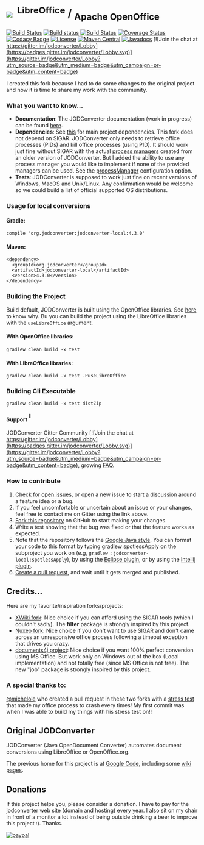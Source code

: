 # <img src="https://github.com/sbraconnier/jodconverter/wiki/images/jodconverter_w200.png">&nbsp;<sup>&nbsp;LibreOffice</sup>&nbsp;/&nbsp;<sub>Apache OpenOffice</sub>

[![Build Status](https://api.cirrus-ci.com/github/sbraconnier/jodconverter.svg)](https://cirrus-ci.com/github/sbraconnier/jodconverter)
[![Build status](https://ci.appveyor.com/api/projects/status/mvn8oqr2m8xorslk?svg=true)](https://ci.appveyor.com/project/sbraconnier/jodconverter)
[![Build Status](https://travis-ci.org/sbraconnier/jodconverter.svg?branch=master)](https://travis-ci.org/sbraconnier/jodconverter)
[![Coverage Status](https://coveralls.io/repos/github/sbraconnier/jodconverter/badge.svg?branch=master)](https://coveralls.io/github/sbraconnier/jodconverter?branch=master)
[![Codacy Badge](https://api.codacy.com/project/badge/Grade/20f3adafce26439fb6f38a7767388944)](https://www.codacy.com/app/sbraconnier/jodconverter?utm_source=github.com&amp;utm_medium=referral&amp;utm_content=sbraconnier/jodconverter&amp;utm_campaign=Badge_Grade)
[![License](https://img.shields.io/badge/License-Apache%202.0-blue.svg)](https://opensource.org/licenses/Apache-2.0)
[![Maven Central](https://maven-badges.herokuapp.com/maven-central/org.jodconverter/jodconverter-local/badge.svg)](https://maven-badges.herokuapp.com/maven-central/org.jodconverter/jodconverter-local)
[![Javadocs](http://javadoc.io/badge/org.jodconverter/jodconverter-local.svg)](http://javadoc.io/doc/org.jodconverter/jodconverter-local)
[![Join the chat at https://gitter.im/jodconverter/Lobby](https://badges.gitter.im/jodconverter/Lobby.svg)](https://gitter.im/jodconverter/Lobby?utm_source=badge&utm_medium=badge&utm_campaign=pr-badge&utm_content=badge)

I created this fork because I had to do some changes to the original project and now it is time to share my work with the community.

### What you want to know...

- **Documentation**: The JODConverter documentation (work in progress) can be found [here](https://github.com/sbraconnier/jodconverter/wiki).
- **Dependencies**: See [this](https://maven-badges.herokuapp.com/maven-central/org.jodconverter/jodconverter-local) for main project dependencies. This fork does not depend on SIGAR. JODConverter only needs to retrieve office processes (PIDs) and kill office processes (using PID). It should work just fine without SIGAR with the actual [process managers](https://github.com/sbraconnier/jodconverter/tree/master/jodconverter-local/src/main/java/org/jodconverter/process) created from an older version of JODConverter. But I added the ability to use any process manager you would like to implement if none of the provided managers can be used. See the [processManager](https://github.com/sbraconnier/jodconverter/wiki/Configuration#capital_abcdprocessmanager) configuration option.
- **Tests**: JODConverter is supposed to work just fine on recent versions of Windows, MacOS and Unix/Linux. Any confirmation would be welcome so we could build a list of official supported OS distributions.

### Usage for local conversions

#### Gradle:
```Shell
compile 'org.jodconverter:jodconverter-local:4.3.0'
```

#### Maven:
```Shell
<dependency>
  <groupId>org.jodconverter</groupId>
  <artifactId>jodconverter-local</artifactId>
  <version>4.3.0</version>
</dependency>
```

### Building the Project

Build default, JODConverter is built using the OpenOffice libraries. See [here](https://github.com/sbraconnier/jodconverter/issues/113) to know why. Bu you can build the project using the LibreOffice libraries with the `useLibreOffice` argument.

#### With OpenOffice libraries:
```Shell
gradlew clean build -x test
```

#### With LibreOffice libraries:
```Shell
gradlew clean build -x test -PuseLibreOffice
```

### Building Cli Executable

```Shell
gradlew clean build -x test distZip
```

#### Support <sup><sup>:speech_balloon:</sup></sup>

JODConverter Gitter Community [![Join the chat at https://gitter.im/jodconverter/Lobby](https://badges.gitter.im/jodconverter/Lobby.svg)](https://gitter.im/jodconverter/Lobby?utm_source=badge&utm_medium=badge&utm_campaign=pr-badge&utm_content=badge), growing [FAQ](https://github.com/sbraconnier/jodconverter/wiki/FAQ).

### How to contribute

1. Check for [open issues](https://github.com/sbraconnier/jodconverter/issues), or open a new issue to start a discussion around a feature idea or a bug.
2. If you feel uncomfortable or uncertain about an issue or your changes, feel free to contact me on Gitter using the link above.
3. [Fork this repository](https://help.github.com/articles/fork-a-repo/) on GitHub to start making your changes.
4. Write a test showing that the bug was fixed or that the feature works as expected.
5. Note that the repository follows the [Google Java style](https://google.github.io/styleguide/javaguide.html). You can format your code to this format by typing gradlew spotlessApply on the subproject you work on (e.g, `gradlew :jodconverter-local:spotlessApply`), by using the [Eclipse plugin](https://github.com/google/google-java-format#eclipse), or by using the [Intellij plugin](https://github.com/google/google-java-format#intellij).
6. [Create a pull request](https://help.github.com/articles/creating-a-pull-request/), and wait until it gets merged and published.

## Credits...

Here are my favorite/inspiration forks/projects:

- [XWiki fork](https://github.com/xwiki/jodconverter): Nice choice if you can afford using the SIGAR tools (which I couldn't sadly). The **filter** package is strongly inspired by this project.
- [Nuxeo fork](https://github.com/nuxeo/jodconverter): Nice choice if you don't want to use SIGAR and don't came across an unresponsive office process following a timeout exception that drives you crazy.
- [documents4j project](https://github.com/documents4j/documents4j): Nice choice if you want 100% perfect conversion using MS Office. But work only on Windows out of the box (Local implementation) and not totally free (since MS Office is not free). The new "job" package is strongly inspired by this project.

### A special thanks to:

[@michelole](https://github.com/michelole) who created a pull request in these two forks with a [stress test](https://github.com/sbraconnier/jodconverter/blob/master/jodconverter-local/src/integTest/java/org/jodconverter/StressITest.java) that made my office process to crash every times! My first commit was when I was able to build my things with his stress test on!!  

## Original JODConverter

JODConverter (Java OpenDocument Converter) automates document conversions using LibreOffice or OpenOffice.org.

The previous home for this project is at [Google Code](http://code.google.com/p/jodconverter/),
including some [wiki pages](https://code.google.com/archive/p/jodconverter/wikis).

## Donations

If this project helps you, please consider a donation. I have to pay for the jodconverter web site (domain and hosting) every year. I also sit on my chair in front of a monitor a lot instead of being outside drinking a beer to improve this project :). Thanks.

[![paypal](https://www.paypalobjects.com/en_CA/i/btn/btn_donateCC_LG.gif)](https://www.paypal.com/cgi-bin/webscr?cmd=_s-xclick&hosted_button_id=XUYFM5NLLK628)
